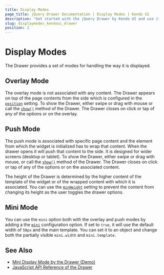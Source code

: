 ```yaml
---
title: Display Modes
page_title: jQuery Drawer Documentation | Display Modes | Kendo UI
description: "Get started with the jQuery Drawer by Kendo UI and use its display modes and handle its rendering."
slug: displaymodes_kendoui_drawer
position: 2
---
```


# Display Modes

The Drawer provides a set of modes for handling the way it is displayed.

## Overlay Mode

The overlay mode is not associated with any content. The Drawer appears on top of the page contents from the side which is configured in the [`position`](/api/javascript/ui/drawer/configuration/position) setting. To show the Drawer, either swipe or drag with mouse or call the [`show()`](/api/javascript/ui/drawer/methods/show) method of the Drawer. The Drawer closes on click or tap of any of the options or on the overlay.

## Push Mode

The push mode is associated with specific page content and the element from which the widget is initialized has to wrap that content. When the drawer opens it will push that content to the side. It is designed for wider screens (desktop or tablet). To show the Drawer, either swipe or drag with mouse, or call the [`show()`](/api/javascript/ui/drawer/methods/show) method of the Drawer. The Drawer closes on click or tap of any of the options or on the associated content.

The height of the Drawer is determined by the higher content of the template of the widget or of the wrapped content with which it is associated. You can use the [`minHeight`](/api/javascript/ui/drawer/configuration/minheight) setting to prevent the content from changing its height as the user toggles the drawer options.

## Mini Mode

You can use the `mini` option both with the overlay and push modes by adding a the [`mini`](/api/javascript/ui/drawer/configuration/mini) configuration option. If set to `true`, it will use the default width of `50px` and the main template. You can set it to an object and change both the partially visible `mini.width` and `mini.template`.

## See Also

* [Mini Display Mode by the Drawer (Demo)](https://demos.telerik.com/kendo-ui/drawer/mini)
* [JavaScript API Reference of the Drawer](/api/javascript/ui/drawer)
